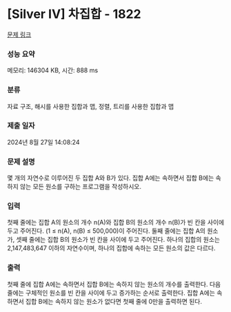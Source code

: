 # [Silver IV] 차집합 - 1822 

[문제 링크](https://www.acmicpc.net/problem/1822) 

### 성능 요약

메모리: 146304 KB, 시간: 888 ms

### 분류

자료 구조, 해시를 사용한 집합과 맵, 정렬, 트리를 사용한 집합과 맵

### 제출 일자

2024년 8월 27일 14:08:24

### 문제 설명

<p>몇 개의 자연수로 이루어진 두 집합 A와 B가 있다. 집합 A에는 속하면서 집합 B에는 속하지 않는 모든 원소를 구하는 프로그램을 작성하시오.</p>

### 입력 

 <p>첫째 줄에는 집합 A의 원소의 개수 n(A)와 집합 B의 원소의 개수 n(B)가 빈 칸을 사이에 두고 주어진다. (1 ≤ n(A), n(B) ≤ 500,000)이 주어진다. 둘째 줄에는 집합 A의 원소가, 셋째 줄에는 집합 B의 원소가 빈 칸을 사이에 두고 주어진다. 하나의 집합의 원소는 2,147,483,647 이하의 자연수이며, 하나의 집합에 속하는 모든 원소의 값은 다르다.</p>

### 출력 

 <p>첫째 줄에 집합 A에는 속하면서 집합 B에는 속하지 않는 원소의 개수를 출력한다. 다음 줄에는 구체적인 원소를 빈 칸을 사이에 두고 증가하는 순서로 출력한다. 집합 A에는 속하면서 집합 B에는 속하지 않는 원소가 없다면 첫째 줄에 0만을 출력하면 된다.</p>


